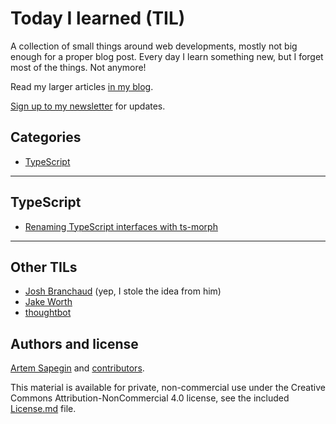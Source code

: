 # Today I learned (TIL)

A collection of small things around web developments, mostly not big enough for a proper blog post. Every day I learn something new, but I forget most of the things. Not anymore! 

Read my larger articles [in my blog](https://blog.sapegin.me/).

[Sign up to my newsletter](https://tinyletter.com/sapegin) for updates.

## Categories

* [TypeScript](#typescript)

***

## TypeScript

* [Renaming TypeScript interfaces with ts-morph](typescript/renaming-typescript-interfaces-with-ts-morph.md)

***

## Other TILs

* [Josh Branchaud](https://github.com/jbranchaud/til) (yep, I stole the idea from him)
* [Jake Worth](https://github.com/jwworth/til)
* [thoughtbot](https://github.com/thoughtbot/til)

## Authors and license

[Artem Sapegin](https://sapegin.me) and [contributors](https://github.com/sapegin/til/graphs/contributors).

This material is available for private, non-commercial use under the Creative Commons Attribution-NonCommercial 4.0 license, see the included [License.md](License.md) file.
